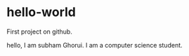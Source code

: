# hello-world
First project on github.


hello,
I am subham Ghorui. I am a computer science student.
